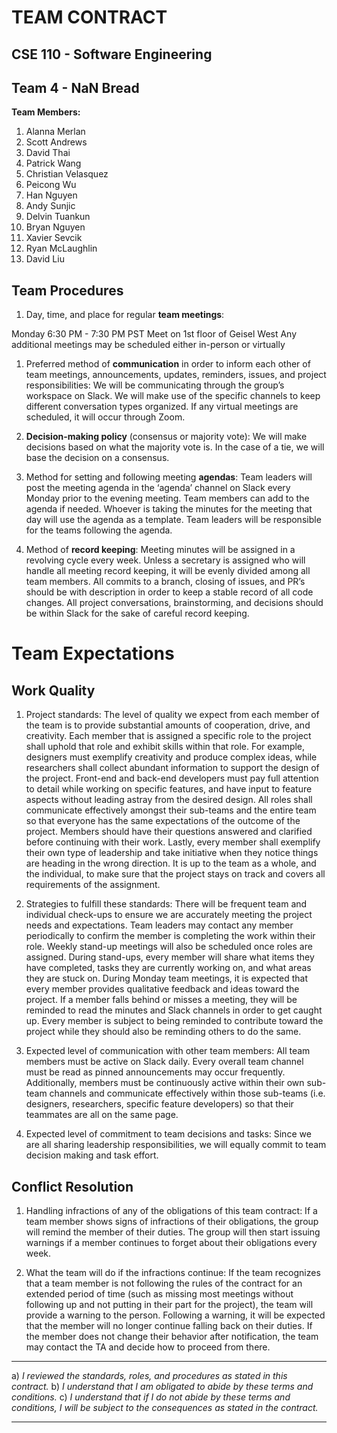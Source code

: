 # TEAM CONTRACT
## CSE 110 - Software Engineering
## Team 4 - NaN Bread

**Team Members:**
1. Alanna Merlan
2. Scott Andrews
3. David Thai
4. Patrick Wang
5. Christian Velasquez
6. Peicong Wu
7. Han Nguyen				
8. Andy Sunjic
9. Delvin Tuankun
10. Bryan Nguyen
11. Xavier Sevcik
12. Ryan McLaughlin
13. David Liu

## Team Procedures
1. Day, time, and place for regular **team meetings**:
   
Monday 6:30 PM - 7:30 PM PST
Meet on 1st floor of Geisel West
Any additional meetings may be scheduled either in-person or virtually 

1. Preferred method of **communication** in order to inform each other of team meetings, announcements, updates, reminders, issues, and project responsibilities:
We will be communicating through the group’s workspace on Slack. We will make use of the specific channels to keep different conversation types organized. If any virtual meetings are scheduled, it will occur through Zoom.

3. **Decision-making policy** (consensus or majority vote):
We will make decisions based on what the majority vote is. In the case of a tie, we will base the decision on a consensus.

4. Method for setting and following meeting **agendas**:
Team leaders will post the meeting agenda in the ‘agenda’ channel on Slack every Monday prior to the evening meeting. Team members can add to the agenda if needed. Whoever is taking the minutes for the meeting that day will use the agenda as a template. Team leaders will be responsible for the teams following the agenda.

5. Method of **record keeping**:
Meeting minutes will be assigned in a revolving cycle every week. Unless a secretary is assigned who will handle all meeting record keeping, it will be evenly divided among all team members. 
All commits to a branch, closing of issues, and PR’s should be with description in order to keep a stable record of all code changes. 
All project conversations, brainstorming, and decisions should be within Slack for the sake of careful record keeping. 

# Team Expectations

## Work Quality
1. Project standards:
The level of quality we expect from each member of the team is to provide substantial amounts of cooperation, drive, and creativity. Each member that is assigned a specific role to the project shall uphold that role and exhibit skills within that role. For example, designers must exemplify creativity and produce complex ideas, while researchers shall collect abundant information to support the design of the project. Front-end and back-end developers must pay full attention to detail while working on specific features, and have input to feature aspects without leading astray from the desired design. All roles shall communicate effectively amongst their sub-teams and the entire team so that everyone has the same expectations of the outcome of the project. Members should have their questions answered and clarified before continuing with their work. Lastly, every member shall exemplify their own type of leadership and take initiative when they notice things are heading in the wrong direction. It is up to the team as a whole, and the individual, to make sure that the project stays on track and covers all requirements of the assignment.

2. Strategies to fulfill these standards:
There will be frequent team and individual check-ups to ensure we are accurately meeting the project needs and expectations. Team leaders may contact any member periodically to confirm the member is completing the work within their role. Weekly stand-up meetings will also be scheduled once roles are assigned. During stand-ups, every member will share what items they have completed, tasks they are currently working on, and what areas they are stuck on. During Monday team meetings, it is expected that every member provides qualitative feedback and ideas toward the project. If a member falls behind or misses a meeting, they will be reminded to read the minutes and Slack channels in order to get caught up. Every member is subject to being reminded to contribute toward the project while they should also be reminding others to do the same.

3. Expected level of communication with other team members:
All team members must be active on Slack daily. Every overall team channel must be read as pinned announcements may occur frequently. Additionally, members must be continuously active within their own sub-team channels and communicate effectively within those sub-teams (i.e. designers, researchers, specific feature developers) so that their teammates are all on the same page.

4.  Expected level of commitment to team decisions and tasks:
Since we are all sharing leadership responsibilities, we will equally commit to team decision making and task effort.

## Conflict Resolution
1. Handling infractions of any of the obligations of this team contract:
If a team member shows signs of infractions of their obligations, the group will remind the member of their duties. The group will then start issuing warnings if a member continues to forget about their obligations every week.

2. What the team will do if the infractions continue:
If the team recognizes that a team member is not following the rules of the contract for an extended period of time (such as missing most meetings without following up and not putting in their part for the project), the team will provide a warning to the person. Following a warning, it will be expected that the member will no longer continue falling back on their duties. If the member does not change their behavior after notification, the team may contact the TA and decide how to proceed from there. 


***************************************************************************

a) *I reviewed the standards, roles, and procedures as stated in this contract.*
b) *I understand that I am obligated to abide by these terms and conditions.*
c) *I understand that if I do not abide by these terms and conditions, I will be subject to the consequences as stated in the contract.*
 

_________________________________________________
